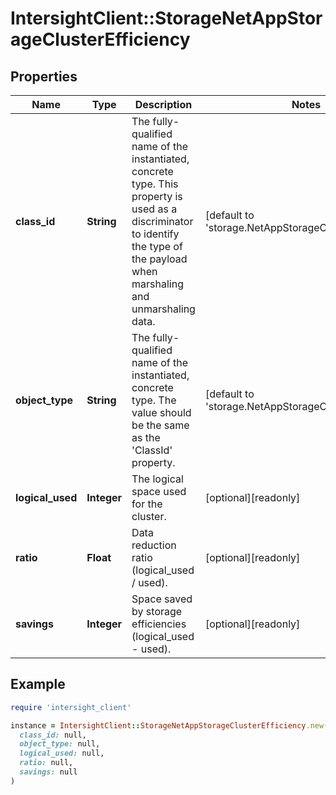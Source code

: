 # IntersightClient::StorageNetAppStorageClusterEfficiency

## Properties

| Name | Type | Description | Notes |
| ---- | ---- | ----------- | ----- |
| **class_id** | **String** | The fully-qualified name of the instantiated, concrete type. This property is used as a discriminator to identify the type of the payload when marshaling and unmarshaling data. | [default to &#39;storage.NetAppStorageClusterEfficiency&#39;] |
| **object_type** | **String** | The fully-qualified name of the instantiated, concrete type. The value should be the same as the &#39;ClassId&#39; property. | [default to &#39;storage.NetAppStorageClusterEfficiency&#39;] |
| **logical_used** | **Integer** | The logical space used for the cluster. | [optional][readonly] |
| **ratio** | **Float** | Data reduction ratio (logical_used / used). | [optional][readonly] |
| **savings** | **Integer** | Space saved by storage efficiencies (logical_used - used). | [optional][readonly] |

## Example

```ruby
require 'intersight_client'

instance = IntersightClient::StorageNetAppStorageClusterEfficiency.new(
  class_id: null,
  object_type: null,
  logical_used: null,
  ratio: null,
  savings: null
)
```

